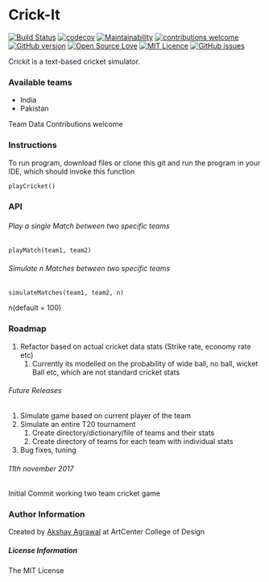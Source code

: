 # Crick-It

[![Build Status](https://travis-ci.org/oficiallyAkshayEdu/crickit.svg?branch=master)](https://travis-ci.org/oficiallyAkshayEdu/crickit)
[![codecov](https://codecov.io/gh/oficiallyAkshayEdu/crickit/branch/master/graph/badge.svg)](https://codecov.io/gh/oficiallyAkshayEdu/crickit)
[![Maintainability](https://api.codeclimate.com/v1/badges/28613489cf646368e3cd/maintainability)](https://codeclimate.com/github/oficiallyAkshayEdu/crickit/maintainability)
[![contributions welcome](https://img.shields.io/badge/contributions-welcome-brightgreen.svg?style=flat)](https://github.com/dwyl/esta/issues)
[![GitHub version](https://badge.fury.io/gh/oficiallyAkshayEdu%2Fcrickit.svg)](https://badge.fury.io/gh/oficiallyAkshayEdu%2Fcrickit)
[![Open Source Love](https://badges.frapsoft.com/os/v2/open-source.svg?v=103)](https://github.com/ellerbrock/open-source-badges/)
[![MIT Licence](https://badges.frapsoft.com/os/mit/mit.svg?v=103)](https://opensource.org/licenses/mit-license.php)
[![GitHub issues](https://img.shields.io/github/issues/oficiallyAkshayEdu/crickit.svg)](https://github.com/oficiallyAkshayEdu/crickit/issues)

Crickit is a text-based cricket simulator.

### Available teams
* India
* Pakistan

Team Data Contributions welcome

### Instructions
To run program, download files or clone this git and run the program in your IDE, which should invoke this function
```python
playCricket()
```
### API


###### Play a single Match between two specific teams
```python
playMatch(team1, team2)
```

###### Simulate n Matches between two specific teams
```python
simulateMatches(team1, team2, n)
```
n(default = 100)

### Roadmap

1. Refactor based on actual cricket data stats (Strike rate, economy rate etc)
    1. Currently its modelled on the probability of wide ball, no ball, wicket Ball etc, which are not standard cricket stats
###### Future Releases
1. Simulate game based on current player of the team
2. Simulate an entire T20 tournament
    1.  Create directory/dictionary/file of teams and their stats
    2.  Create directory of teams for each team with individual stats
3. Bug fixes, tuning

###### 11th november 2017
Initial Commit working two team cricket game

### Author Information

Created by [Akshay Agrawal](https://en.wikipedia.org/wiki/Akshay_Agrawal) at ArtCenter College of Design

##### License Information
The MIT License